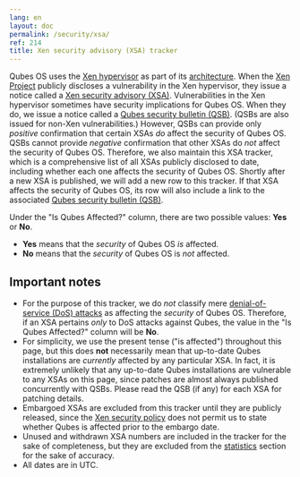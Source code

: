 ```yaml
---
lang: en
layout: doc
permalink: /security/xsa/
ref: 214
title: Xen security advisory (XSA) tracker
---
```


Qubes OS uses the [Xen
hypervisor](https://wiki.xenproject.org/wiki/Xen_Project_Software_Overview) as
part of its [architecture](/doc/architecture/). When the [Xen
Project](https://xenproject.org/) publicly discloses a vulnerability in the Xen
hypervisor, they issue a notice called a [Xen security advisory
(XSA)](https://xenproject.org/developers/security-policy/). Vulnerabilities in
the Xen hypervisor sometimes have security implications for Qubes OS. When they
do, we issue a notice called a [Qubes security bulletin (QSB)](/security/qsb/).
(QSBs are also issued for non-Xen vulnerabilities.) However, QSBs can provide
only *positive* confirmation that certain XSAs *do* affect the security of
Qubes OS. QSBs cannot provide *negative* confirmation that other XSAs do *not*
affect the security of Qubes OS. Therefore, we also maintain this XSA tracker,
which is a comprehensive list of all XSAs publicly disclosed to date, including
whether each one affects the security of Qubes OS. Shortly after a new XSA is
published, we will add a new row to this tracker. If that XSA affects the
security of Qubes OS, its row will also include a link to the associated [Qubes
security bulletin (QSB)](/security/qsb/).

Under the "Is Qubes Affected?" column, there are two possible values: **Yes**
or **No**.

* **Yes** means that the *security* of Qubes OS *is* affected.
* **No** means that the *security* of Qubes OS is *not* affected.

## Important notes

* For the purpose of this tracker, we do *not* classify mere [denial-of-service
  (DoS) attacks](https://en.wikipedia.org/wiki/Denial-of-service_attack) as
  affecting the *security* of Qubes OS. Therefore, if an XSA pertains *only* to
  DoS attacks against Qubes, the value in the "Is Qubes Affected?" column will
  be **No**.
* For simplicity, we use the present tense ("is affected") throughout this
  page, but this does **not** necessarily mean that up-to-date Qubes
  installations are *currently* affected by any particular XSA. In fact, it is
  extremely unlikely that any up-to-date Qubes installations are vulnerable to
  any XSAs on this page, since patches are almost always published concurrently
  with QSBs. Please read the QSB (if any) for each XSA for patching details.
* Embargoed XSAs are excluded from this tracker until they are publicly
  released, since the [Xen security
  policy](https://www.xenproject.org/security-policy.html) does not permit us
  to state whether Qubes is affected prior to the embargo date.
* Unused and withdrawn XSA numbers are included in the tracker for the sake of
  completeness, but they are excluded from the [statistics](#statistics)
  section for the sake of accuracy.
* All dates are in UTC.
